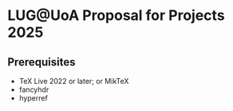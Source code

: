 # LUG@UoA Proposal for Projects 2025

## Prerequisites

* TeX Live 2022 or later; or MikTeX
* fancyhdr
* hyperref
